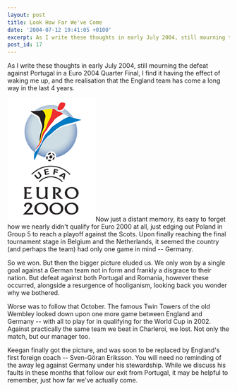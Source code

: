 ```yaml
---
layout: post
title: Look How Far We've Come
date: '2004-07-12 19:41:05 +0100'
excerpt: As I write these thoughts in early July 2004, still mourning the defeat against Portugal in a Euro 2004 Quarter Final, I realise the England team has come a long way in the last 4 years.
post_id: 17
---
```

As I write these thoughts in early July 2004, still mourning the defeat against Portugal in a Euro 2004 Quarter Final, I find it having the effect of waking me up, and the realisation that the England team has come a long way in the last 4 years.

<img class="right" src="/assets/2004/07/euro_2000.png" alt="Euro 2000 logo" />Now just a distant memory, its easy to forget how we nearly didn't qualify for Euro 2000 at all, just edging out Poland in Group 5 to reach a playoff against the Scots. Upon finally reaching the final tournament stage in Belgium and the Netherlands, it seemed the country (and perhaps the team) had only one game in mind -- Germany.

So we won. But then the bigger picture eluded us. We only won by a single goal against a German team not in form and frankly a disgrace to their nation. But defeat against both Portugal and Romania, however these occurred, alongside a resurgence of hooliganism, looking back you wonder why we bothered.

<!--more-->

Worse was to follow that October. The famous Twin Towers of the old Wembley looked down upon one more game between England and Germany -- with all to play for in qualifying for the World Cup in 2002. Against practically the same team we beat in Charleroi, we lost. Not only the match, but our manager too.

Keegan finally got the picture, and was soon to be replaced by England's first foreign coach -- Sven-Göran Eriksson. You will need no reminding of the away leg against Germany under his stewardship. While we discuss his faults in these months that follow our exit from Portugal, it may be helpful to remember, just how far we've actually come.